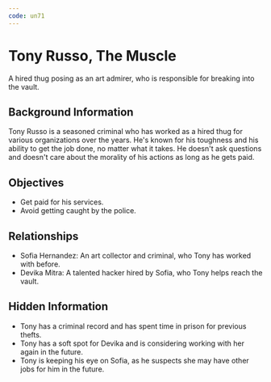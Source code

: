 ```yaml
---
code: un71
---
```


# Tony Russo, The Muscle

A hired thug posing as an art admirer, who is responsible for breaking into the vault.

## Background Information

Tony Russo is a seasoned criminal who has worked as a hired thug for various organizations over the years. He's known for his toughness and his ability to get the job done, no matter what it takes. He doesn't ask questions and doesn't care about the morality of his actions as long as he gets paid.

## Objectives

- Get paid for his services.
- Avoid getting caught by the police.

## Relationships

- Sofia Hernandez: An art collector and criminal, who Tony has worked with before.
- Devika Mitra: A talented hacker hired by Sofia, who Tony helps reach the vault.

## Hidden Information

- Tony has a criminal record and has spent time in prison for previous thefts.
- Tony has a soft spot for Devika and is considering working with her again in the future.
- Tony is keeping his eye on Sofia, as he suspects she may have other jobs for him in the future.
